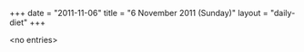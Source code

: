 +++
date = "2011-11-06"
title = "6 November 2011 (Sunday)"
layout = "daily-diet"
+++


\<no entries\>

